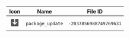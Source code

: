 | Icon | Name | File ID |
| ---  | ---  | ---     |
| ![](package_update.png) | `package_update` | `-2037856988749769631` |
